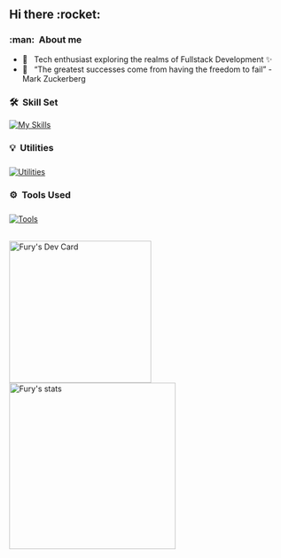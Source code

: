 
<h2> Hi there :rocket: </h2>

<h3> :man: &nbsp;About me </h3>

<!-- - 🤔 &nbsp; Developer from Lisbon and based in Covilhã 
- 🎓 &nbsp; Studying Computer Science and Engineering at <a href="https://www.ubi.pt">University of Beira interior</a>.-->
- 💼 &nbsp; Tech enthusiast exploring the realms of Fullstack Development ✨
- 🌱 &nbsp; “The greatest successes come from having the freedom to fail” - Mark Zuckerberg

<h3> 🛠️ &nbsp;Skill Set </h3>

[![My Skills](https://skillicons.dev/icons?i=html,css,js,nextjs,jquery,react,nodejs,express,py,flask,django,java,spring,kotlin,mysql,postgresql,c,bash&perline=10)](https://skillicons.dev)

<h3 style="margin-bottom: 25px"> 💡 &nbsp;Utilities </h3>

[![Utilities](https://skillicons.dev/icons?i=aws,gcp,supabase,firebase,docker,raspberrypi,arduino,prometheus,grafana,wordpress)](https://skillicons.dev)

<h3 style="margin-bottom: 25px"> ⚙️ &nbsp;Tools Used </h3>

[![Tools](https://skillicons.dev/icons?i=androidstudio,vscode,idea,github,gitlab,postman,git,figma)](https://skillicons.dev)
</div>
<br/>
<div>
    <a href="https://app.daily.dev/Fury2K">
        <img
            width="256"
            alt="Fury's Dev Card"
            src="https://api.daily.dev/devcards/7abab5c4eaf2448da2df1ff07f50b5e4.png?r=ugd" 
        />
    </a>
    <a href="https://github.com/FuryCode-bit">
        <img 
        width="300"
        alt="Fury's stats"
        src="https://github-readme-stats-two-nu-79.vercel.app/api/top-langs/?username=FuryCode-bit&layout=compact&theme=dracula&include_all_commits=true&hide_border=true&count_private=true&langs_count=6&hide=html,css,tex,jupyter%20notebook">
    </a>
</div>
